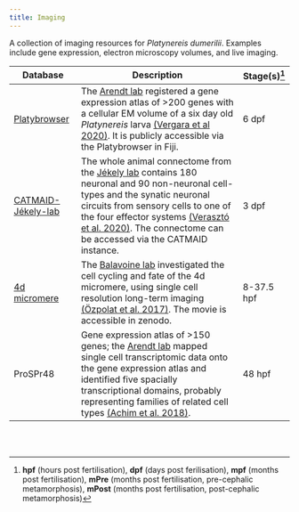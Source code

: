```yaml
---
title: Imaging
---
```



A collection of imaging resources for *Platynereis dumerilii*. Examples include gene expression, electron microscopy volumes, and live imaging.

| Database | Description | Stage(s)[^1] |   
| -------- | ----------- | ------------ |
| [Platybrowser](https://github.com/mobie/mobie-viewer-fiji#mmb-fiji) | The [Arendt lab](labs.md#arendt-lab) registered a gene expression atlas of >200 genes with a cellular EM volume of a six day old *Platynereis* larva [(Vergara et al 2020)](https://www.biorxiv.org/content/10.1101/2020.02.26.961037v1). It is publicly accessible via the Platybrowser in Fiji. | 6 dpf |
| [CATMAID-Jékely-lab](https://catmaid.jekelylab.ex.ac.uk) | The whole animal connectome from the [Jékely lab](labs.md#jékely-lab) contains 180 neuronal and 90 non-neuronal cell-types and the synatic neuronal circuits from sensory cells to one of the four effector systems [(Verasztó et al. 2020)](https://www.biorxiv.org/content/10.1101/2020.08.21.260984v2). The connectome can be accessed via the CATMAID instance. | 3 dpf |
| [4d micromere](https://zenodo.org/record/1063531#.X_x1nGRKj64) | The [Balavoine lab](labs.md#balavoine-lab) investigated the cell cycling and fate of the  4d micromere, using single cell resolution long-term imaging [(Özpolat et al. 2017)](https://elifesciences.org/articles/30463). The movie is accessible in zenodo.| 8-37.5 hpf |
| ProSPr48 | Gene expression atlas of >150 genes; the [Arendt lab](labs.md#arendt-lab) mapped single cell transcriptomic data onto the gene expression atlas and identified five spacially transcriptional domains, probably representing families of related cell types [(Achim et al. 2018)](https://academic.oup.com/mbe/article/35/5/1047/4823215). | 48 hpf|

<br>
<br>

[^1]: **hpf** (hours post fertilisation), **dpf** (days post ferilisation), **mpf** (months post fertilisation), **mPre** (months post fertilisation, pre-cephalic metamorphosis), **mPost** (months post fertilisation, post-cephalic metamorphosis)
